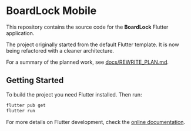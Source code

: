 # BoardLock Mobile

This repository contains the source code for the **BoardLock** Flutter application.

The project originally started from the default Flutter template. It is now being refactored with a cleaner architecture.

For a summary of the planned work, see [docs/REWRITE_PLAN.md](docs/REWRITE_PLAN.md).

## Getting Started

To build the project you need Flutter installed. Then run:

```bash
flutter pub get
flutter run
```

For more details on Flutter development, check the [online documentation](https://docs.flutter.dev/).
